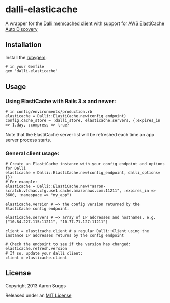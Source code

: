 # dalli-elasticache

A wrapper for the [Dalli memcached client](https://github.com/mperham/dalli) with support for [AWS ElastiCache Auto Discovery](http://docs.aws.amazon.com/AmazonElastiCache/latest/UserGuide/AutoDiscovery.html)

## Installation

Install the [rubygem](https://rubygems.org/gems/dalli-elasticache):

    # in your Gemfile
    gem 'dalli-elasticache'

## Usage

### Using ElastiCache with Rails 3.x and newer:

    # in config/environments/production.rb
    elasticache = Dalli::ElastiCache.new(config_endpoint)
    config.cache_store = :dalli_store, elasticache.servers, {:expires_in => 1.day, :compress => true}

Note that the ElastiCache server list will be refreshed each time an app server process starts.

### General client usage:

    # Create an ElastiCache instance with your config endpoint and options for Dalli
    elasticache = Dalli::ElastiCache.new(config_endpoint, dalli_options={})
    # For example:
    elasticache = Dalli::ElastiCache.new("aaron-scratch.vfdnac.cfg.use1.cache.amazonaws.com:11211", :expires_in => 3600, :namespace => "my_app")

    elasticache.version # => the config version returned by the ElastiCache config endpoint.

    elasticache.servers # => array of IP addresses and hostnames, e.g. ["10.84.227.115:11211", "10.77.71.127:11211"]

    client = elasticache.client # a regular Dalli::Client using the instance IP addresses returns by the config endpoint

    # Check the endpoint to see if the version has changed:
    elasticache.refresh.version
    # If so, update your dalli client:
    client = elasticache.client

## License

Copyright 2013 Aaron Suggs

Released under an [MIT License](http://opensource.org/licenses/MIT)
